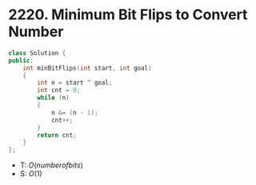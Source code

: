 # 2220. Minimum Bit Flips to Convert Number

```cpp
class Solution {
public:
    int minBitFlips(int start, int goal)
    {
        int n = start ^ goal;
        int cnt = 0;
        while (n)
        {
            n &= (n - 1);
            cnt++;
        }
        return cnt;
    }
};
```

- T: $O(number of bits)$
- S: $O(1)$
